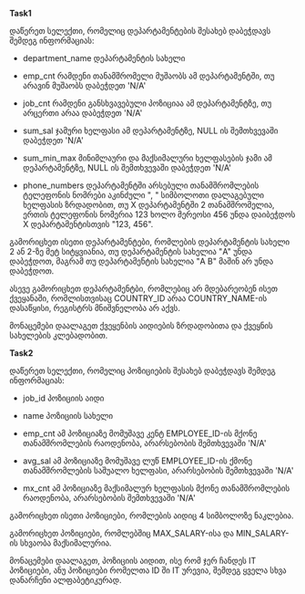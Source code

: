 **Task1**

დაწერეთ სელექთი, რომელიც დეპარტამენტების შესახებ დაბეჭდავს შემდეგ ინფორმაციას:

- department_name დეპარტამენტის სახელი

- emp_cnt რამდენი თანამშრომელი მუშაობს ამ დეპარტამენტში, თუ არავინ მუშაობს დაბეჭდეთ 'N/A'

- job_cnt რამდენი განსხვავებული პოზიციაა ამ დეპარტამენტზე, თუ არცერთი არაა დაბეჭდეთ 'N/A'

- sum_sal ჯამური ხელფასი ამ დეპარტამენტზე, NULL ის შემთხვევაში  დაბეჭდეთ 'N/A'

- sum_min_max მინიმლაური და მაქსიმალური ხელფასების ჯამი ამ დეპარტამენტზე, NULL ის შემთხვევაში  დაბეჭდეთ 'N/A'

- phone_numbers დეპარტამენტში არსებული თანამშრომლების ტელეფონის ნომრები აკინძული ", " სიმბოლოთი დალაგებული ხელფასის ზრდადობით, თუ X დეპარტამენტში 2 თანამშრომელია, ერთის ტელეფონის ნომერია 123 ხოლო მერეოსი 456 უნდა დაიბეჭდოს X დეპარტამენტისთვის "123, 456".


გამორიცხეთ ისეთი დეპარტამენტები, რომლების დეპარტამენტის სახელი 2 ან 2-ზე მეტ სიტყვიანია, თუ დეპარტამენტის სახელია "A" უნდა დაბეჭდოთ, მაგრამ თუ დეპარტამენტის სახელია "A B" მაშინ არ უნდა დაბეჭდოთ.

ასევე გამორიცხეთ დეპარტამენტბი, რომლებიც არ მდებარეობენ ისეთ ქვეყანაში, რომლისთვისაც COUNTRY_ID არაა COUNTRY_NAME-ის დასაწყისი, რეგისტრს მნიშვნელობა არ აქვს.


მონაცემები დაალაგეთ ქვეყენბის  აიდიების ზრდადობითა და ქვეყნის სახელების კლებადობით.


**Task2**

დაწერეთ სელექთი, რომელიც პოზიციების შესახებ დაბეჭდავს შემდეგ ინფორმაციას:

- job_id პოზიციის აიდი

- name პოზიციის სახელი

- emp_cnt  ამ პოზიციაზე მომუშავე კენტ EMPLOYEE_ID-ის მქონე თანამშრომლების რაოდენობა, არარსებობის შემთხვევაში 'N/A'

- avg_sal ამ პოზიციაზე მომუშავე ლუწ EMPLOYEE_ID-ის ქმონე თანამშრომლების საშუალო ხელფასი, არარსებობის შემთხვევაში 'N/A'

- mx_cnt ამ პოზიციაზე მაქსიმალურ ხელფასის მქონე თანამშრომლების რაოდენობა, არარსებობის შემთხვევაში 'N/A'



გამორიცხეთ ისეთი პოზიციები, რომლების აიდიც 4 სიმბოლოზე ნაკლებია.

გამორიცხეთ პოზიციები, რომლებშიც MAX_SALARY-ისა და MIN_SALARY-ის სხვაობა მაქსიმალურია.


მონაცემები დაალაგეთ, პოზიციის აიდით, ისე რომ ჯერ ჩანდეს IT პოზიციები, ანუ პოზიციები რომელთა ID ში IT ურევია, შემდეგ ყველა სხვა დანარჩენი ალფაბეტიკურად.
